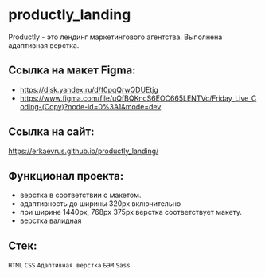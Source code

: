 # productly_landing

Productly - это лендинг маркетингового агентства. Выполнена адаптивная верстка.

## Ссылка на макет Figma:
- https://disk.yandex.ru/d/f0pqQrwQDUEtjg
- https://www.figma.com/file/uQfBQKncS6EOC665LENTVc/Friday_Live_Coding-(Copy)?node-id=0%3A1&mode=dev

## Ссылка на сайт: 
https://erkaevrus.github.io/productly_landing/

## Функционал проекта:
- верстка в соответствии с макетом. 
- адаптивность до ширины 320px включительно
- при ширине 1440px, 768px 375px верстка соответствует макету.
- верстка валидная

## Стек:
```HTML``` ```CSS``` ```Адаптивная верстка``` ```БЭМ``` ```Sass```
